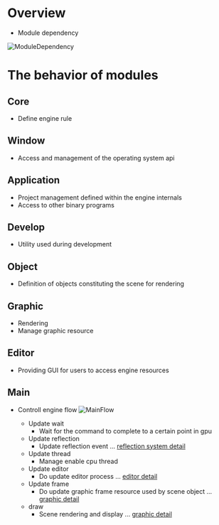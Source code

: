 # Overview
- Module dependency 
  
![ModuleDependency](https://github.com/nupnup-hub/JinEngine/assets/59456231/95452b95-551f-43a1-b473-6537d9f80526)
 
#  The behavior of modules

## Core
- Define engine rule 

## Window
- Access and management of the operating system api

## Application
- Project management defined within the engine internals
- Access to other binary programs

## Develop
- Utility used during development

## Object
- Definition of objects constituting the scene for rendering

## Graphic
- Rendering
- Manage graphic resource

## Editor 
- Providing GUI for users to access engine resources

## Main
- Controll engine flow 
![MainFlow](https://github.com/nupnup-hub/JinEngine/assets/59456231/3d8eb083-4424-42e5-8da6-daf5f2910fdb)

  - Update wait
    - Wait for the command to complete to a certain point in gpu
  - Update reflection
    - Update reflection event ... [reflection system detail](https://github.com/nupnup-hub/JinEngine/blob/Main/docs/Architecture/TypeReflection.md)
  - Update thread
    - Manage enable cpu thread
  - Update editor
    - Do update editor process ... [editor detail](https://github.com/nupnup-hub/JinEngine/blob/Main/docs/Architecture/Editor.md)
  - Update frame
    - Do update graphic frame resource used by scene object ... [graphic detail](https://github.com/nupnup-hub/JinEngine/blob/Main/docs/Architecture/Graphic.md)
  - draw
    - Scene rendering and display ... [graphic detail](https://github.com/nupnup-hub/JinEngine/blob/Main/docs/Architecture/Graphic.md)
  


